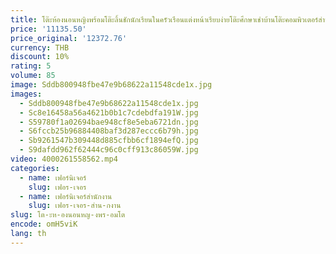 ```yaml
---
title: โต๊ะห้องนอนหญิงพร้อมโต๊ะลิ้นชักนักเรียนในครัวเรือนแต่งหน้าเรียบง่ายโต๊ะศึกษาเช่าบ้านโต๊ะคอมพิวเตอร์สํานักงาน
price: '11135.50'
price_original: '12372.76'
currency: THB
discount: 10%
rating: 5
volume: 85
image: Sddb800948fbe47e9b68622a11548cde1x.jpg
images:
  - Sddb800948fbe47e9b68622a11548cde1x.jpg
  - Sc8e16458a56a4621b0b1c7cdebdfa191W.jpg
  - S59780f1a02694bae948cf8e5eba6721dn.jpg
  - S6fccb25b96884408baf3d287eccc6b79h.jpg
  - Sb9261547b309448d885cfbb6cf1894efQ.jpg
  - S9dafdd962f62444c96c0cff913c86059W.jpg
video: 4000261558562.mp4
categories:
  - name: เฟอร์นิเจอร์
    slug: เฟอร-เจอร
  - name: เฟอร์นิเจอร์สำนักงาน
    slug: เฟอร-เจอร-สำน-กงาน
slug: โต-ะห-องนอนหญ-งพร-อมโต
encode: omH5viK
lang: th
---
```

  